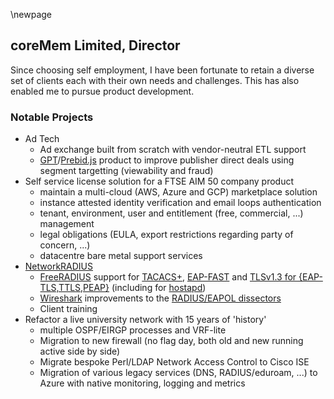 \newpage

## coreMem Limited, Director

Since choosing self employment, I have been fortunate to retain a diverse set of clients each with their own needs and challenges. This has also enabled me to pursue product development.

### Notable Projects

 * Ad Tech
   * Ad exchange built from scratch with vendor-neutral ETL support
   * [GPT](https://developers.google.com/publisher-tag/guides/get-started)/[Prebid.js](https://prebid.org/product-suite/prebid-js/) product to improve publisher direct deals using segment targetting (viewability and fraud)
 * Self service license solution for a FTSE AIM 50 company product
   * maintain a multi-cloud (AWS, Azure and GCP) marketplace solution
   * instance attested identity verification and email loops authentication
   * tenant, environment, user and entitlement (free, commercial, ...) management
   * legal obligations (EULA, export restrictions regarding party of concern, ...)
   * datacentre bare metal support services
 * [NetworkRADIUS](https://networkradius.com/)
   * [FreeRADIUS](https://freeradius.org/) support for [TACACS+](https://github.com/FreeRADIUS/freeradius-server/commit/6a59647304955d984f2edddca1ccb5828d8c25ee), [EAP-FAST](https://github.com/FreeRADIUS/freeradius-server/commit/30a5d9c0f9eb5436ccba1a06dac3dc8c51878ce9) and [TLSv1.3 for {EAP-TLS,TTLS,PEAP}](https://github.com/FreeRADIUS/freeradius-server/pull/3516) (including for [hostapd](https://w1.fi/cgit/hostap/log/?id=0dee287c84e5a8a678f96ed510d19cd2831694d2&qt=range&q=9acf8da223657e3948351cc1bbab355b3d2469ae..0dee287c84e5a8a678f96ed510d19cd2831694d2&showmsg=1))
   * [Wireshark](https://wireshark.org/) improvements to the [RADIUS/EAPOL dissectors](https://gitlab.com/wireshark/wireshark/-/merge_requests?scope=all&state=all&author_username=jimdigriz)
   * Client training
 * Refactor a live university network with 15 years of 'history'
   * multiple OSPF/EIRGP processes and VRF-lite
   * Migration to new firewall (no flag day, both old and new running active side by side)
   * Migrate bespoke Perl/LDAP Network Access Control to Cisco ISE
   * Migration of various legacy services (DNS, RADIUS/eduroam, ...) to Azure with native monitoring, logging and metrics
